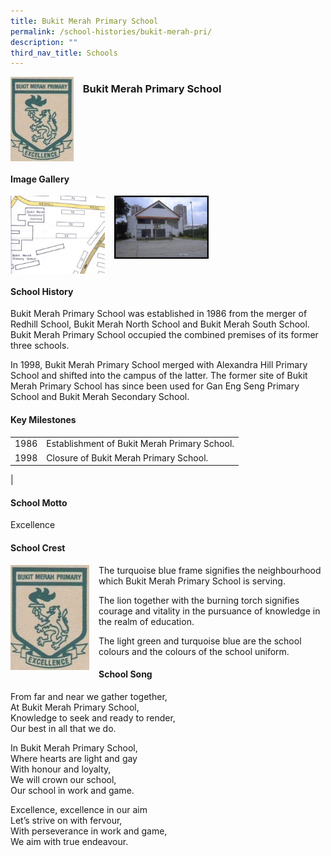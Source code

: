 ```yaml
---
title: Bukit Merah Primary School
permalink: /school-histories/bukit-merah-pri/
description: ""
third_nav_title: Schools
---
```

<img src="/images/bukitmerahpri1.jpg" style="width:20%;margin-right:15px;" align = "left">

### **Bukit Merah Primary School**

<br clear="left">

#### **Image Gallery**

<p><a href="https://staging.d1yxymztqoj7qn.amplifyapp.com/images/bukitmerahpri2.jpg">  
<img src="/images/bukitmerahpri2.jpg" style="width:30%;margin-right:15px;" align = "left">
</a></p>

<p><a href="https://staging.d1yxymztqoj7qn.amplifyapp.com/images/bukitmerahpri3.jpg">  
<img src="/images/bukitmerahpri3.jpg" style="width:30%;margin-right:15px;" align = "left">
</a></p>

<br clear="left">

#### **School History**
Bukit Merah Primary School was established in 1986 from the merger of Redhill School, Bukit Merah North School and Bukit Merah South School. Bukit Merah Primary School occupied the combined premises of its former three schools.  
  
In 1998, Bukit Merah Primary School merged with Alexandra Hill Primary School and shifted into the campus of the latter. The former site of Bukit Merah Primary School has since been used for Gan Eng Seng Primary School and Bukit Merah Secondary School.

#### **Key Milestones**

|  |  |
|:---:|---|
| 1986 | Establishment of Bukit Merah Primary School. |
| 1998 | Closure of Bukit Merah Primary School. |
|

#### **School Motto**
Excellence

#### **School Crest**
<img src="/images/bukitmerahpri1.jpg" style="width:25%;margin-right:15px;" align = "left">

The turquoise blue frame signifies the neighbourhood which Bukit Merah Primary School is serving.

The lion together with the burning torch signifies courage and vitality in the pursuance of knowledge in the realm of education.

The light green and turquoise blue are the school colours and the colours of the school uniform.

#### **School Song**
From far and near we gather together,<br>
At Bukit Merah Primary School,<br>
Knowledge to seek and ready to render,<br>
Our best in all that we do.

In Bukit Merah Primary School,<br>
Where hearts are light and gay<br>
With honour and loyalty,<br>
We will crown our school,<br>
Our school in work and game.

Excellence, excellence in our aim<br>
Let’s strive on with fervour,<br>
With perseverance in work and game,<br>
We aim with true endeavour.